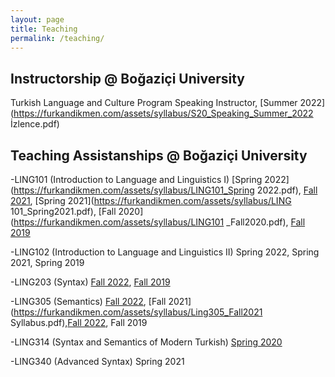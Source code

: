 ```yaml
---
layout: page
title: Teaching
permalink: /teaching/
---
```


## Instructorship @ Boğaziçi University

Turkish Language and Culture Program Speaking Instructor, [Summer 2022](https://furkandikmen.com/assets/syllabus/S20_Speaking_Summer_2022 İzlence.pdf) 

## Teaching Assistanships @ Boğaziçi University

-LING101 (Introduction to Language and Linguistics I) [Spring 2022](https://furkandikmen.com/assets/syllabus/LING101_Spring 2022.pdf), [Fall 2021](https://furkandikmen.com/assets/syllabus/LING101_Fall2021.pdf), [Spring 2021](https://furkandikmen.com/assets/syllabus/LING 101_Spring2021.pdf), [Fall 2020](https://furkandikmen.com/assets/syllabus/LING101 _Fall2020.pdf), [Fall 2019](https://furkandikmen.com/assets/syllabus/LING101_Fall2019.pdf)

-LING102 (Introduction to Language and Linguistics II) Spring 2022, Spring 2021, Spring 2019

-LING203 (Syntax) [Fall 2022](https://furkandikmen.com/assets/syllabus/LING203_FALL2022.pdf), [Fall 2019](https://furkandikmen.com//assets/syllabus/LING203_FALL2019.pdf)

-LING305 (Semantics) [Fall 2022](https://furkandikmen.com/assets/syllabus/Ling305_Fall2022.pdf), [Fall 2021](https://furkandikmen.com/assets/syllabus/Ling305_Fall2021 Syllabus.pdf),[Fall 2022](https://furkandikmen.com/assets/syllabus/LING305Fall2020.pdf), Fall 2019

-LING314 (Syntax and Semantics of Modern Turkish) [Spring 2020](https://furkandikmen.com/assets/syllabus/LING314_Spring2020.pdf)

-LING340 (Advanced Syntax) Spring 2021
